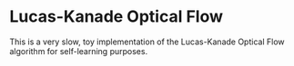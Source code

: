 # Lucas-Kanade Optical Flow

This is a very slow, toy implementation of the Lucas-Kanade Optical Flow algorithm for self-learning purposes. 

